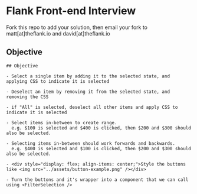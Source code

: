 # Flank Front-end Interview

Fork this repo to add your solution, then email your fork to matt[at]theflank.io and david[at]theflank.io

## Objective
```
## Objective

- Select a single item by adding it to the selected state, and applying CSS to indicate it is selected

- Deselect an item by removing it from the selected state, and removing the CSS

- if "All" is selected, deselect all other items and apply CSS to indicate it is selected

- Select items in-between to create range.
  e.g. $100 is selected and $400 is clicked, then $200 and $300 should also be selected.

- Selecting items in-between should work forwards and backwards.
  e.g. $400 is selected and $100 is clicked, then $200 and $300 should also be selected.

- <div style="display: flex; align-items: center;">Style the buttons like <img src="../assets/button-example.png" /></div>

- Turn the buttons and it's wrapper into a component that we can call using <FilterSelection />
```
